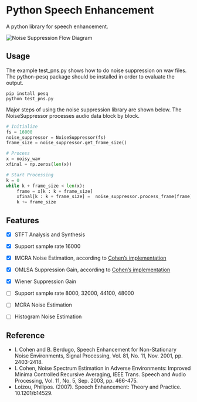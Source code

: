 # Python Speech Enhancement
A python library for speech enhancement.

![Noise Suppression Flow Diagram](https://wjchen.net/static/posts/ns_flow.png)

## Usage

The example test_pns.py shows how to do noise suppression on wav files. The python-pesq package should be installed in order to evaluate the output.
```
pip install pesq
python test_pns.py
```

Major steps of using the noise suppression library are shown below. The NoiseSuppressor processes audio data block by block.
```python
# Initialize
fs = 16000
noise_suppressor = NoiseSuppressor(fs)
frame_size = noise_suppressor.get_frame_size()

# Process
x = noisy_wav  
xfinal = np.zeros(len(x))

# Start Processing
k = 0
while k + frame_size < len(x):
    frame = x[k : k + frame_size]
    xfinal[k : k + frame_size] =  noise_suppressor.process_frame(frame)
    k += frame_size
```

## Features
- [x] STFT Analysis and Synthesis
- [x] Support sample rate 16000
- [x] IMCRA Noise Estimation, according to [Cohen’s implementation](https://israelcohen.com/software/)
- [x] OMLSA Suppression Gain, according to [Cohen’s implementation](https://israelcohen.com/software/)
- [x] Wiener Suppression Gain

- [ ] Support sample rate 8000, 32000, 44100, 48000
- [ ] MCRA Noise Estimation
- [ ] Histogram Noise Estimation

## Reference
- I. Cohen and B. Berdugo, Speech Enhancement for Non-Stationary Noise Environments, Signal Processing, Vol. 81, No. 11, Nov. 2001, pp. 2403-2418.
- I. Cohen, Noise Spectrum Estimation in Adverse Environments: Improved Minima Controlled Recursive Averaging, IEEE Trans. Speech and Audio Processing, Vol. 11, No. 5, Sep. 2003, pp. 466-475.
- Loizou, Philipos. (2007). Speech Enhancement: Theory and Practice. 10.1201/b14529. 